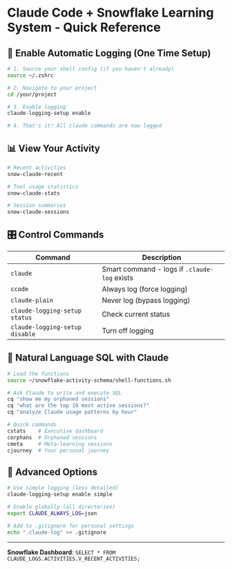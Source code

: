 # Claude Code + Snowflake Learning System - Quick Reference

## 🚀 Enable Automatic Logging (One Time Setup)

```bash
# 1. Source your shell config (if you haven't already)
source ~/.zshrc

# 2. Navigate to your project
cd /your/project

# 3. Enable logging
claude-logging-setup enable

# 4. That's it! All claude commands are now logged
```

## 📊 View Your Activity

```bash
# Recent activities
snow-claude-recent

# Tool usage statistics  
snow-claude-stats

# Session summaries
snow-claude-sessions
```

## 🎛️ Control Commands

| Command | Description |
|---------|-------------|
| `claude` | Smart command - logs if `.claude-log` exists |
| `ccode` | Always log (force logging) |
| `claude-plain` | Never log (bypass logging) |
| `claude-logging-setup status` | Check current status |
| `claude-logging-setup disable` | Turn off logging |

## 🤖 Natural Language SQL with Claude

```bash
# Load the functions
source ~/snowflake-activity-schema/shell-functions.sh

# Ask Claude to write and execute SQL
cq "show me my orphaned sessions"
cq "what are the top 10 most active sessions?"
cq "analyze Claude usage patterns by hour"

# Quick commands
cstats    # Executive dashboard
corphans  # Orphaned sessions
cmeta     # Meta-learning sessions
cjourney  # Your personal journey
```

## 🔧 Advanced Options

```bash
# Use simple logging (less detailed)
claude-logging-setup enable simple

# Enable globally (all directories)
export CLAUDE_ALWAYS_LOG=json

# Add to .gitignore for personal settings
echo ".claude-log" >> .gitignore
```

---
**Snowflake Dashboard**: `SELECT * FROM CLAUDE_LOGS.ACTIVITIES.V_RECENT_ACTIVITIES;`